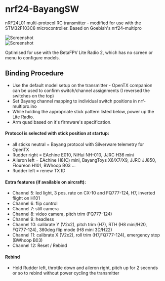 # nrf24-BayangSW
nRF24L01 multi-protocol RC transmitter - modified for use with the STM32F103C8 microcontroller.
Based on Goebish's nrf24-multipro

![Screenshot](https://i.imgur.com/PkeiJ6Y.jpg)  
![Screenshot](https://i.imgur.com/E3ntuna.jpg)  

Optimised for use with the BetaFPV Lite Radio 2, which has no screen or menu to configure models.

## Binding Procedure
- Use the default model setup on the transmitter - OpenTX companion can be used to confirm switch/channel assignments (I reversed the switches on the top)
- Set Bayang channel mapping to individual switch positions in nrf-multipro.ino
- While holding the appropriate stick pattern listed below, power up the Lite Radio.
- Arm quad based on it's firmware's specification. 


#### Protocol is selected with stick position at startup:

- all sticks neutral = Bayang protocol with Silverware telemetry for OpenTX
- Rudder right = EAchine E010, NiHui NH-010, JJRC H36 mini  
- Aileron left = EAchine H8(C) mini, BayangToys X6/X7/X9, JJRC JJ850, Floureon H101, BWhoop B03 ...  
- Rudder left = renew TX ID

#### Extra features (if available on aircraft):

- Channel 5: led light, 3 pos. rate on CX-10 and FQ777-124, H7, inverted flight on H101  
- Channel 6: flip control  
- Channel 7: still camera  
- Channel 8: video camera, pitch trim (FQ777-124)  
- Channel 9: headless  
- Channel 10: calibrate Y (V2x2), pitch trim (H7), RTH (H8 mini/H20, FQ777-124), 360deg flip mode (H8 mini 3D/H22)  
- Channel 11: calibrate X (V2x2), roll trim (H7,FQ777-124), emergency stop (BWhoop B03)  
- Channel 12: Reset / Rebind  

#### Rebind
- Hold Rudder left, throttle down and aileron right, pitch up for 2 seconds or so to rebind without power cycling the transmitter